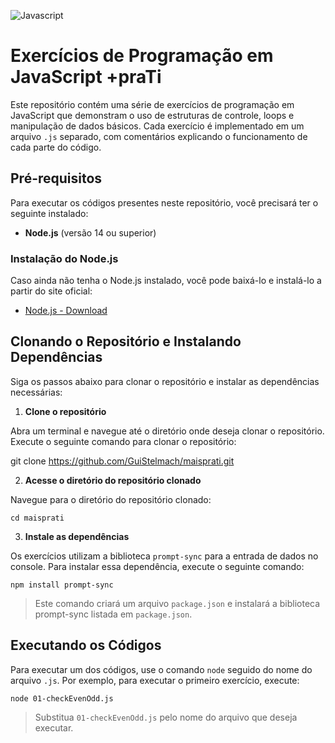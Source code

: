 ![Javascript](https://shields.io/badge/JavaScript-F7DF1E)

# Exercícios de Programação em JavaScript +praTi

Este repositório contém uma série de exercícios de programação em JavaScript que demonstram o uso de estruturas de controle, loops e manipulação de dados básicos. Cada exercício é implementado em um arquivo `.js` separado, com comentários explicando o funcionamento de cada parte do código.

## Pré-requisitos

Para executar os códigos presentes neste repositório, você precisará ter o seguinte instalado:

- **Node.js** (versão 14 ou superior)

### Instalação do Node.js

Caso ainda não tenha o Node.js instalado, você pode baixá-lo e instalá-lo a partir do site oficial:

- [Node.js - Download](https://nodejs.org/)

## Clonando o Repositório e Instalando Dependências

Siga os passos abaixo para clonar o repositório e instalar as dependências necessárias:

1. **Clone o repositório**

Abra um terminal e navegue até o diretório onde deseja clonar o repositório. Execute o seguinte comando para clonar o repositório:

   git clone https://github.com/GuiStelmach/maisprati.git


2. **Acesse o diretório do repositório clonado**

Navegue para o diretório do repositório clonado:

    
    cd maisprati
    

3. **Instale as dependências**

Os exercícios utilizam a biblioteca `prompt-sync` para a entrada de dados no console. Para instalar essa dependência, execute o seguinte comando:
    
    npm install prompt-sync
    
> Este comando criará um arquivo `package.json` e instalará a biblioteca prompt-sync listada em `package.json`.

## Executando os Códigos

Para executar um dos códigos, use o comando `node` seguido do nome do arquivo `.js`. Por exemplo, para executar o primeiro exercício, execute:
    
    node 01-checkEvenOdd.js
    
> Substitua `01-checkEvenOdd.js` pelo nome do arquivo que deseja executar.

